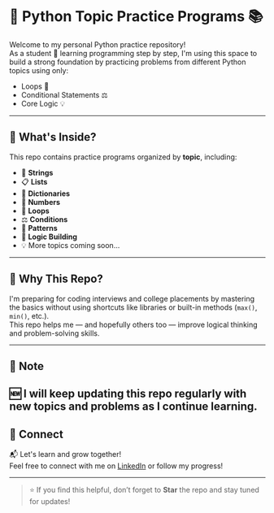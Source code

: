 # 🐍 Python Topic Practice Programs 📚

Welcome to my personal Python practice repository!  
As a student 💼 learning programming step by step, I'm using this space to build a strong foundation by practicing problems from different Python topics using only:

- Loops 🔁  
- Conditional Statements ⚖️  
- Core Logic 💡  

---

## 🚀 What's Inside?

This repo contains practice programs organized by **topic**, including:

- 🧵 **Strings**
- 📋 **Lists**
- 📖 **Dictionaries**
- 🔢 **Numbers**
- 🔁 **Loops**
- ⚖️ **Conditions**
- 🎨 **Patterns**
- 🧠 **Logic Building**
- 💡 More topics coming soon...

---

## 🌱 Why This Repo?

I'm preparing for coding interviews and college placements by mastering the basics without using shortcuts like libraries or built-in methods (`max()`, `min()`, etc.).  
This repo helps me — and hopefully others too — improve logical thinking and problem-solving skills.

---

## 📌 Note  
🆕 I will keep updating this repo regularly with **new topics and problems** as I continue learning.
---

## 🔗 Connect

📬 Let's learn and grow together!  
Feel free to connect with me on [LinkedIn](https://www.linkedin.com/in/jami-tharun/) or follow my progress!

---

> ⭐ If you find this helpful, don’t forget to **Star** the repo and stay tuned for updates!
